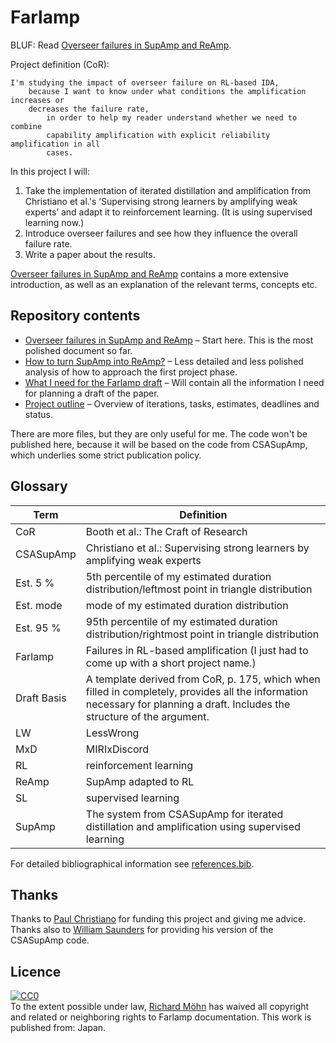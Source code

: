 # Farlamp

BLUF: Read [Overseer failures in SupAmp and ReAmp](overfail2.pdf).

Project definition (CoR):

```
I'm studying the impact of overseer failure on RL-based IDA,
    because I want to know under what conditions the amplification increases or
    decreases the failure rate,
        in order to help my reader understand whether we need to combine
        capability amplification with explicit reliability amplification in all
        cases.
```

In this project I will:

1. Take the implementation of iterated distillation and amplification from
   Christiano et al.'s ‘Supervising strong learners by amplifying weak experts’
   and adapt it to reinforcement learning. (It is using supervised learning
   now.)
2. Introduce overseer failures and see how they influence the overall failure
   rate.
3. Write a paper about the results.

[Overseer failures in SupAmp and ReAmp](overfail2.pdf) contains a more extensive
introduction, as well as an explanation of the relevant terms, concepts etc.


## Repository contents

- [Overseer failures in SupAmp and ReAmp](overfail2.pdf) – Start here. This is
  the most polished document so far.
- [How to turn SupAmp into ReAmp?](supamp-reamp.pdf) – Less detailed and less
  polished analysis of how to approach the first project phase.
- [What I need for the Farlamp draft](draft-basis.pdf) – Will contain all the
  information I need for planning a draft of the paper.
- [Project outline](farlamp-plan.pdf) – Overview of iterations, tasks,
  estimates, deadlines and status.

There are more files, but they are only useful for me. The code won't be
published here, because it will be based on the code from CSASupAmp, which
underlies some strict publication policy.


## Glossary

| Term          | Definition
| ------------- | ----------
| CoR           | Booth et al.: The Craft of Research
| CSASupAmp     | Christiano et al.: Supervising strong learners by amplifying weak experts
| Est. 5 %      | 5th percentile of my estimated duration distribution/leftmost point in triangle distribution
| Est. mode     | mode of my estimated duration distribution
| Est. 95 %     | 95th percentile of my estimated duration distribution/rightmost point in triangle distribution
| Farlamp       | Failures in RL-based amplification (I just had to come up with a short project name.)
| Draft Basis   | A template derived from CoR, p. 175, which when filled in completely, provides all the information necessary for planning a draft. Includes the structure of the argument.
| LW            | LessWrong
| MxD           | MIRIxDiscord
| RL            | reinforcement learning
| ReAmp         | SupAmp adapted to RL
| SL            | supervised learning
| SupAmp        | The system from CSASupAmp for iterated distillation and amplification using supervised learning

For detailed bibliographical information see [references.bib](references.bib).


## Thanks

Thanks to [Paul Christiano](https://paulfchristiano.com/) for funding this
project and giving me advice. Thanks also to [William
Saunders](http://williamsaunders.net/) for providing his version of the
CSASupAmp code.


## Licence

<p xmlns:dct="http://purl.org/dc/terms/" xmlns:vcard="http://www.w3.org/2001/vcard-rdf/3.0#">
  <a rel="license"
     href="http://creativecommons.org/publicdomain/zero/1.0/">
    <img src="http://i.creativecommons.org/p/zero/1.0/88x31.png" style="border-style: none;" alt="CC0" />
  </a>
  <br />
  To the extent possible under law,
  <a rel="dct:publisher"
     href="https://rmoehn.wordpress.com">
    <span property="dct:title">Richard Möhn</span></a>
  has waived all copyright and related or neighboring rights to
  <span property="dct:title">Farlamp documentation</span>.
This work is published from:
<span property="vcard:Country" datatype="dct:ISO3166"
      content="JP" about="https://rmoehn.wordpress.com">
  Japan</span>.
</p>
